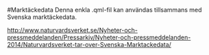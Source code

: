 #Marktäckedata
Denna enkla .qml-fil kan användas tillsammans med Svenska marktäckedata.

http://www.naturvardsverket.se/Nyheter-och-pressmeddelanden/Pressarkiv/Nyheter-och-pressmeddelanden-2014/Naturvardsverket-tar-over-Svenska-Marktackedata/


